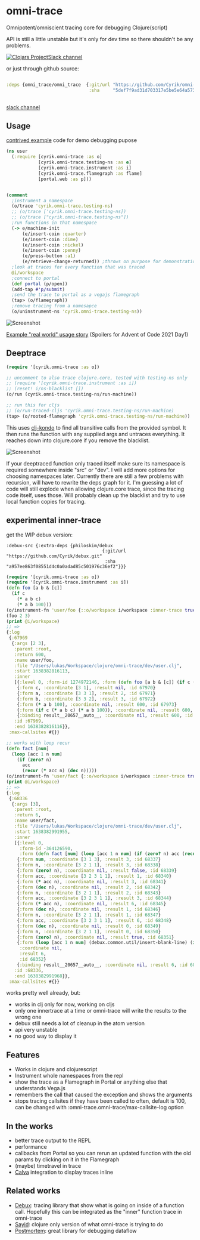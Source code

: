 # omni-trace

Omnipotent/omniscient tracing core for debugging Clojure(script)

API is still a little unstable but it's only for dev time so there shouldn't be any problems.

[![Clojars Project](https://img.shields.io/clojars/v/org.clojars.cyrik/omni-trace.svg)](https://clojars.org/org.clojars.cyrik/omni-trace)[Slack channel](https://clojurians.slack.com/archives/C02P64MNXLZ)

or just through github source:

```clojure

:deps {omni_trace/omni_trace  {:git/url "https://github.com/Cyrik/omni-trace"
                               :sha     "5def7f9ad31d703317e5be5e64a57322e1c89eed"}}
                          
```

[slack channel](https://clojurians.slack.com/archives/C02P64MNXLZ)

## Usage

[contrived example](https://github.com/bpiel/contrived-example) code for demo debugging pupose

```clojure
(ns user
  (:require [cyrik.omni-trace :as o]
            [cyrik.omni-trace.testing-ns :as e]
            [cyrik.omni-trace.instrument :as i]
            [cyrik.omni-trace.flamegraph :as flame]
            [portal.web :as p]))


(comment
  ;instrument a namespace
  (o/trace 'cyrik.omni-trace.testing-ns)
  ;; (o/trace ['cyrik.omni-trace.testing-ns])
  ;; (o/trace ["cyrik.omni-trace.testing-ns"])
  ;run functions in that namespace
  (-> e/machine-init
      (e/insert-coin :quarter)
      (e/insert-coin :dime)
      (e/insert-coin :nickel)
      (e/insert-coin :penny)
      (e/press-button :a1)
      (e/retrieve-change-returned)) ;throws on purpose for demonstration
  ;look at traces for every function that was traced
  @i/workspace
  ;connect to portal
  (def portal (p/open))
  (add-tap #'p/submit)
  ;send the trace to portal as a vegajs flamegraph
  (tap> (o/flamegraph))
  ;remove tracing from a namesapce
  (o/uninstrument-ns 'cyrik.omni-trace.testing-ns))
```

![Screenshot](docs/demo.gif)

[Example "real world" usage story](https://cyrik.github.io/day1.html) (Spoilers for Advent of Code 2021 Day1)

## Deeptrace

```clojure
(require '[cyrik.omni-trace :as o])

;; uncomment to also trace clojure.core, tested with testing-ns only
;; (require '[cyrik.omni-trace.instrument :as i])
;; (reset! i/ns-blacklist [])
(o/run (cyrik.omni-trace.testing-ns/run-machine))

;; run this for cljs
;; (o/run-traced-cljs 'cyrik.omni-trace.testing-ns/run-machine)
(tap> (o/rooted-flamegraph 'cyrik.omni-trace.testing-ns/run-machine))
```

This uses [clj-kondo](https://github.com/clj-kondo/clj-kondo) to find all transitive calls from the provided symbol.
It then runs the function with any supplied args and untraces everything.
It reaches down into clojure.core if you remove the blacklist.

![Screenshot](docs/deep-trace.png)

If your deeptraced function only traced itself make sure its namespace is required somewhere inside "src" or "dev".
I will add more options for choosing namespaces later.
Currently there are still a few problems with recursion, will have to rewrite the deps graph for it. 
I'm guessing a lot of code will still explode when allowing clojure.core trace, since the tracing code itself, uses those.
Will probably clean up the blacklist and try to use local function copies for tracing.

## experimental inner-trace

get the WIP debux version:

```
:debux-src {:extra-deps {philoskim/debux
                                    {:git/url "https://github.com/Cyrik/debux.git"
                                     :sha "a957ee863f08551d4c0a0adad85c501976c36ef2"}}}
```

```clojure
(require '[cyrik.omni-trace :as o])
(require '[cyrik.omni-trace.instrument :as i])
(defn foo [a b & [c]]
  (if c
    (* a b c)
    (* a b 100)))
(o/instrument-fn 'user/foo {::o/workspace i/workspace :inner-trace true})
(foo 2 3)
(print @i/workspace)
;; =>
{:log
 {:67969
  {:args [2 3],
   :parent :root,
   :return 600,
   :name user/foo,
   :file "/Users/lukas/Workspace/clojure/omni-trace/dev/user.clj",
   :start 1638382816113,
   :inner
   [{:level 0, :form-id 1274972146, :form (defn foo [a b & [c]] (if c (* a b c) (* a b 100)))}
    {:form c, :coordinate [3 1], :result nil, :id 67970}
    {:form a, :coordinate [3 3 1], :result 2, :id 67971}
    {:form b, :coordinate [3 3 2], :result 3, :id 67972}
    {:form (* a b 100), :coordinate nil, :result 600, :id 67973}
    {:form (if c (* a b c) (* a b 100)), :coordinate nil, :result 600, :id 67974}
    {:binding result__20657__auto__, :coordinate nil, :result 600, :id 67975}],
   :id :67969,
   :end 1638382816116}},
 :max-callsites #{}}

;; works with loop recur
(defn fact [num]
  (loop [acc 1 n num]
    (if (zero? n)
      acc
      (recur (* acc n) (dec n)))))
(o/instrument-fn 'user/fact {::o/workspace i/workspace :inner-trace true})
(print @i/workspace)
;; =>
{:log
 {:68336
  {:args [3],
   :parent :root,
   :return 6,
   :name user/fact,
   :file "/Users/lukas/Workspace/clojure/omni-trace/dev/user.clj",
   :start 1638382991955,
   :inner
   [{:level 0,
     :form-id -364126590,
     :form (defn fact [num] (loop [acc 1 n num] (if (zero? n) acc (recur (* acc n) (dec n)))))}
    {:form num, :coordinate [3 1 3], :result 3, :id 68337}
    {:form n, :coordinate [3 2 1 1], :result 3, :id 68338}
    {:form (zero? n), :coordinate nil, :result false, :id 68339}
    {:form acc, :coordinate [3 2 3 1 1], :result 1, :id 68340}
    {:form (* acc n), :coordinate nil, :result 3, :id 68341}
    {:form (dec n), :coordinate nil, :result 2, :id 68342}
    {:form n, :coordinate [3 2 1 1], :result 2, :id 68343}
    {:form acc, :coordinate [3 2 3 1 1], :result 3, :id 68344}
    {:form (* acc n), :coordinate nil, :result 6, :id 68345}
    {:form (dec n), :coordinate nil, :result 1, :id 68346}
    {:form n, :coordinate [3 2 1 1], :result 1, :id 68347}
    {:form acc, :coordinate [3 2 3 1 1], :result 6, :id 68348}
    {:form (dec n), :coordinate nil, :result 0, :id 68349}
    {:form n, :coordinate [3 2 1 1], :result 0, :id 68350}
    {:form (zero? n), :coordinate nil, :result true, :id 68351}
    {:form (loop [acc 1 n num] (debux.common.util/insert-blank-line) (if (zero? n) acc (recur (* acc n) (dec n)))),
     :coordinate nil,
     :result 6,
     :id 68352}
    {:binding result__20657__auto__, :coordinate nil, :result 6, :id 68353}],
   :id :68336,
   :end 1638382991968}},
 :max-callsites #{}}
```

works pretty well already, but:

- works in clj only for now, working on cljs
- only one innertrace at a time or omni-trace will write the results to the wrong one
- debux still needs a lot of cleanup in the atom version
- api very unstable
- no good way to display it

## Features

- Works in clojure and clojurescript
- Instrument whole namespaces from the repl
- show the trace as a Flamegraph in Portal or anything else that understands Vega.js
- remembers the call that caused the exception and shows the arguments
- stops tracing callsites if they have been called to often, default is 100, can be changed with :omni-trace.omni-trace/max-callsite-log option

## In the works

- better trace output to the REPL
- performance
- callbacks from Portal so you can rerun an updated function with the old params by clicking on it in the Flamegraph
- (maybe) timetravel in trace
- [Calva](https://github.com/BetterThanTomorrow/calva/) integration to display traces inline

## Related works

- [Debux](https://github.com/philoskim/debux): tracing library that show what is going on inside of a function call. Hopefully this can be integrated as the "inner" function trace in omni-trace
- [Sayid](https://github.com/clojure-emacs/sayid/): clojure only version of what omni-trace is trying to do
- [Postmortem](https://github.com/athos/Postmortem): great library for debugging dataflow
